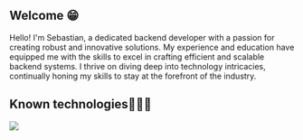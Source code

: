 <h2>Welcome 😁</h2>
<!--Intro start-->

<p align="left">
Hello! I'm Sebastian, a dedicated backend developer with a passion for creating robust and innovative solutions. My experience and education have equipped me with the skills to excel in crafting efficient and scalable backend
systems. I thrive on diving deep into technology intricacies, continually honing my skills to stay at the forefront of
the industry.
<!--Intro end-->
  </p>

<h2>Known technologies👨🏻‍💻</h2>
<!--tech stack icons-->
<p align="left">
  <a href="https://skillicons.dev">
    <img src="https://skillicons.dev/icons?i=py,django,mysql,css,html,heroku,bash,ruby,java,git" />
  </a>
</p>
<br>
<!-------------------------->
